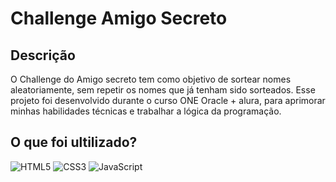 # Challenge Amigo Secreto

## Descrição
O Challenge do Amigo secreto tem como objetivo de sortear nomes aleatoriamente, sem repetir os nomes que já tenham sido sorteados. Esse projeto foi desenvolvido durante o curso ONE Oracle + alura, para aprimorar minhas habilidades técnicas e trabalhar a lógica da programação. 

## O que foi ultilizado?
![HTML5](https://img.shields.io/badge/html5-%23E34F26.svg?style=for-the-badge&logo=html5&logoColor=white)
![CSS3](https://img.shields.io/badge/css3-%231572B6.svg?style=for-the-badge&logo=css3&logoColor=white)
![JavaScript](https://img.shields.io/badge/javascript-%23323330.svg?style=for-the-badge&logo=javascript&logoColor=%23F7DF1E)